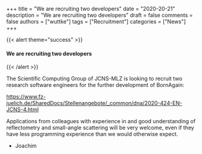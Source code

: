 +++
title = "We are recruiting two developers"
date = "2020-20-21"
description = "We are recruiting two developers"
draft = false
comments = false
authors = ["wuttke"]
tags = ["Recruitment"]
categories = ["News"]
+++

{{< alert theme="success" >}}
#### We are recruiting two developers
{{< /alert >}}


The Scientific Computing Group of JCNS-MLZ is looking to recruit two
research software engineers for the further development of BornAgain:

https://www.fz-juelich.de/SharedDocs/Stellenangebote/_common/dna/2020-424-EN-JCNS-4.html

Applications from colleagues with experience in and good understanding of
reflectometry and small-angle scattering will be very welcome, even if
they have less programming experience than we would otherwise expect.

- Joachim
